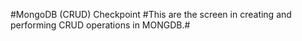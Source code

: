 
#MongoDB (CRUD) Checkpoint 
#This are the screen in creating and performing CRUD operations in MONGDB.#